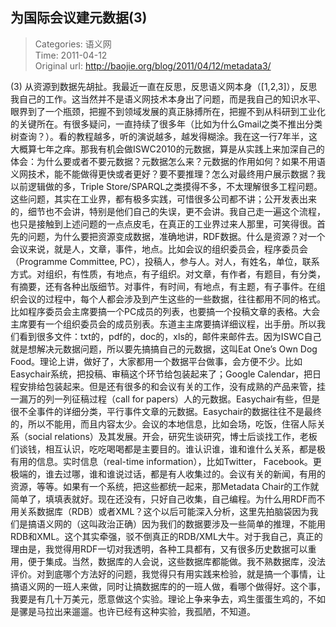 为国际会议建元数据(3)
---
    
> Categories: 语义网  
> Time: 2011-04-12  
> Original url: <http://baojie.org/blog/2011/04/12/metadata3/>
    
(3) 从资源到数据先胡扯。我最近一直在反思，反思语义网本身（[1,2,3]），反思我自己的工作。这当然并不是语义网技术本身出了问题，而是我自己的知识水平、眼界到了一个瓶颈，把握不到领域发展的真正脉搏所在，把握不到从科研到工业化的关键所在。有很多疑问，一直持续了很多年（比如为什么Gmail之类不推出分类树查询？）。看的教程越多，听的演说越多，越发得糊涂。我在这一行7年半，这大概算七年之痒。那我有机会做ISWC2010的元数据，算是从实践上来加深自己的体会：为什么要或者不要元数据？元数据怎么来？元数据的作用如何？如果不用语义网技术，能不能做得更快或者更好？要不要推理？怎么对最终用户展示数据？我以前逻辑做的多，Triple Store/SPARQL之类摸得不多，不太理解很多工程问题。这些问题，其实在工业界，都有极多实践，可惜很多公司都不讲；公开发表出来的，细节也不会讲，特别是他们自己的失误，更不会讲。我自己走一遍这个流程，也只是接触到上述问题的一点点皮毛，在真正的工业界过来人那里，可笑得很。首先的问题，为什么要把资源变成数据，准确地讲，RDF数据。什么是资源？对一个会议来说，就是人，文章，事件，地点。比如会议的组织委员会，程序委员会（Programme Committee, PC），投稿人，参与人。对人，有姓名，单位，联系方式。对组织，有性质，有地点，有子组织。对文章，有作者，有题目，有分类，有摘要，还有各种出版细节。对事件，有时间，有地点，有主题，有子事件。在组织会议的过程中，每个人都会涉及到产生这些的一些数据，往往都用不同的格式。比如程序委员会主席要搞一个PC成员的列表，也要搞一个投稿文章的表格。大会主席要有一个组织委员会的成员别表。东道主主席要搞详细议程，出手册。所以我们看到很多文件：txt的，pdf的，doc的，xls的，邮件来邮件去。因为ISWC自己就是想解决元数据问题，所以要先搞搞自己的元数据，这叫Eat One’s Own Dog Food。理论上讲，做好了，大家都用一个数据平台做事，会方便不少。比如Easychair系统，把投稿、审稿这个环节给包装起来了；Google Calendar，把日程安排给包装起来。但是还有很多的和会议有关的工作，没有成熟的产品来管，挂一漏万的列一列征稿过程（call for papers）人的元数据。Easychair有些，但是很不全事件的详细分类，平行事件文章的元数据。Easychair的数据往往不是最终的，所以不能用，而且内容太少。会议的本地信息，比如会场，吃饭，住宿人际关系（social relations）及其发展。开会，研究生谈研究，博士后谈找工作，老板们谈钱，相互认识，吃吃喝喝都是主要目的。谁认识谁，谁和谁什么关系，都是极有用的信息。实时信息（real-time information），比如Twitter， Facebook。更极端的，谁去过哪，谁和谁说过话，都是有人收集过的。会议有关的新闻，有用的资源，等等。如果有一个系统，把这些都统一起来，那Metadata Chair的工作就简单了，填填表就好。现在还没有，只好自己收集，自己编程。为什么用RDF而不用关系数据库（RDB）或者XML？这个以后可能深入分析，这里先拍脑袋因为我们是搞语义网的（这叫政治正确）因为我们的数据要涉及一些简单的推理，不能用RDB和XML。这个其实牵强，驳不倒真正的RDB/XML大牛。对于我自己，真正的理由是，我觉得用RDF一切对我透明，各种工具都有，又有很多历史数据可以重用，便于集成。当然，数据库的人会说，这些数据库都能做。我不熟数据库，没法评价。对到底哪个方法好的问题，我觉得只有用实践来检验，就是搞一个事情，让搞语义网的一班人来做，同时让搞数据库的的一班人做，看哪个做得好。这个事，我要是有几十万美元，愿意做这个实验。理论上争来争去，鸡生蛋蛋生鸡的，不如是骡是马拉出来遛遛。也许已经有这种实验，我孤陋，不知道。     
    